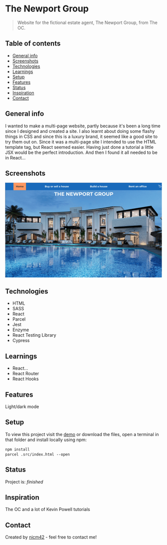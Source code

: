 # The Newport Group
> Website for the fictional estate agent, The Newport Group, from The OC.

## Table of contents
* [General info](#general-info)
* [Screenshots](#screenshots)
* [Technologies](#technologies)
* [Learnings](#learnings)
* [Setup](#setup)
* [Features](#features)
* [Status](#status)
* [Inspiration](#inspiration)
* [Contact](#contact)

## General info
I wanted to make a multi-page website, partly because it's been a long time since I designed and created a site. I also learnt about doing some flashy things in CSS and since this is a luxury brand, it seemed like a good site to try them out on.
Since it was a multi-page site I intended to use the HTML template tag, but React seemed easier. Having just done a tutorial a little JSX would be the perfect introduction. And then I found it all needed to be in React...

## Screenshots
![Screenshot](screenshot.png)

## Technologies
* HTML
* SASS
* React
* Parcel
* Jest
* Enzyme
* React Testing Library
* Cypress

## Learnings
* React...
* React Router
* React Hooks

## Features
Light/dark mode

## Setup
To view this project visit the [demo](https://the-newport-group.nicm42.co.uk/) or download the files, open a terminal in that folder and install locally using npm:
```
npm install
parcel .src/index.html --open
```

## Status
Project is: _finished_

## Inspiration
The OC and a lot of Kevin Powell tutorials

## Contact
Created by [nicm42](https://twitter.com/nicm4242/) - feel free to contact me!
